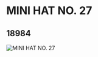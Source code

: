 # MINI HAT NO. 27
## 18984
![MINI HAT NO. 27](https://lc-www-live-s.legocdn.com/media/bricks/5/2/6131136.jpg)